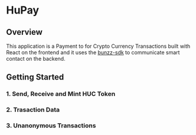 # HuPay

## Overview

This application is a Payment to for Crypto Currency Transactions built with React on the frontend and it uses the [bunzz-sdk](https://www.npmjs.com/package/bunzz-sdk) to communicate smart contact on the backend.

## Getting Started

### 1. Send, Receive and Mint HUC Token

### 2. Trasaction Data

### 3. Unanonymous Transactions


